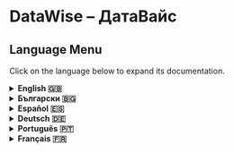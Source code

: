 # DataWise – ДатаВайс

## Language Menu

Click on the language below to expand its documentation.

<details>
  <summary id="english"><strong>English 🇬🇧</strong></summary>

  ### 1. Authors & Supervisor

  - **Alex Ivailov Stefanov**  
    - Address: Kazanlak, “Dobri Kehayov” St. No. 13 🏠  
    - Phone: 0889475177 📞  
    - Email: [rlgalexbgto@gmail.com](mailto:rlgalexbgto@gmail.com) ✉️  
    - School: PPMG “Nikola Obreschkov” 🎓  
    - Class: 11B

  - **Supervisor: Zdravka Stefanova Dimitrova**  
    - Phone: 0893422519 📞  
    - Email: [dimitrova@pmgkk.com](mailto:dimitrova@pmgkk.com) ✉️  
    - Position: Teacher of Informatics and Information Technologies 👩‍🏫

  ### 2. Project Summary & Objectives

  **Goals:**  
  DataWise is designed for aspiring programmers by providing a platform to enhance skills in data structures and algorithms—essential for technical interviews at top tech companies. 💡

  **Context:**  
  Technical interviews often require deep understanding of algorithms and data structures. DataWise combines a custom AI model (developed entirely in Python without external libraries) with traditional educational resources for a comprehensive learning experience. 🎯

  **Key Project Phases:**  
  - Idea formulation 💭  
  - Architectural design 🏗️  
  - Ecosystem configuration ⚙️  
  - Studying Artificial Intelligence 🤖  
  - Building the AI model architecture  
  - Learning Front-End (TypeScript, Angular) and Python 🐍  
  - Creating a dataset (~10,000 examples) 📊  
  - Implementing the AI model  
  - Logo and design development 🎨  
  - Testing, optimization, and feedback collection 🛠️

  ### 3. Complexity & Mathematical Challenges

  - **Linear Algebra & Matrix Operations:** Essential for model training (e.g., combining multi-dimensional data in convolution layers). ➗  
  - **Activation Function & Differentiability:** Uses ReLU to transform data, crucial for effective backpropagation. 🔄  
  - **Optimization & Gradient Descent:** Trained using stochastic gradient descent with adaptive learning techniques to avoid local minima. 📉  
  - **Backpropagation:** Involves computing gradients through complex layer connections. 🔍  
  - **Normalization & Regularization:** Techniques like batch normalization and L2 regularization ensure stable training. ⚖️

  ### 4. Data Set Details

  - **Source & Copyright:**  
    All data have been personally collected and are protected under the MIT License. 🔒
    
  - **Size & Structure:**  
    The dataset includes nearly 10,000 carefully selected examples for training and validation. 📚
    
  - **Categories:**  
    - BFS (Breadth-First Search)  
    - DFS (Depth-First Search)  
    - Two Pointers  
    - Dynamic Programming  
    - Greedy Algorithm  
    - Backtracking  
    - Binary Search  
    - Disjoint Set  
    - Game Theory  
    - N/A (Undefined/Other) 📑

  ### 5. Ecosystems & Integration

  DataWise integrates multiple technologies:
  - **Angular (Front-End):** Provides a modern, interactive UI via RESTful APIs. 💻  
  - **Flask (Python):** Hosts the AI model and handles complex computations. 🐍  
  - **ASP.NET:** Implements additional services and business logic. 🔌  
  - **Cross-Layer Integration:** Ensures all components work in harmony. 🤝

  ### 6. Architecture & Components

  - **DataWise.AI:**  
    Contains the AI module built in Python (using a custom TextCNN model via Flask). 🤖
  
  - **DataWise.Api:**  
    An API layer based on ASP.NET that connects the AI module with the UI. 🔗
  
  - **DataWise.Client:**  
    The front-end application built with Angular, delivering an intuitive user interface. 🌐
  
  - **DataWise.Core:**  
    Core services and business logic using .NET for backend operations. ⚙️
  
  - **DataWise.Data:**  
    Manages data storage and access (both relational and non-relational databases). 🗄️
  
  - **DataWise.Common:**  
    Contains shared constants and helper functions. 🔧

  ### 7. Functionalities

  **Current Functionalities:**  
  - **Local Model Execution:** The AI model processes input text and provides automatic categorization. 🔄  
  - **Web Interface with Categorization:** Users input text and receive immediate feedback. 🌟  
  - **Knowledge Nexus:** An educational module offering source code, descriptions, comparisons, and more for interview preparation. 📘  
  - **Data Chartizer:** Quickly processes large datasets to generate custom charts. 📈

  ### 8. Implementation Details (Overview)

  The AI module, based on a TextCNN architecture, processes text by converting it into numerical vectors and applying sequential operations like convolution, pooling, and a fully connected layer to classify input data. The training involves backpropagation to update the model parameters. 🧠

  ### 9. Conclusion

  DataWise offers an innovative, comprehensive solution for preparing candidates for technical interviews by combining advanced AI algorithms with a modular, scalable architecture. This project equips users with both deep theoretical knowledge and practical skills essential for success. 🎓

  ### 10. License & Contact

  **License:**  
  This project is licensed under the [MIT License](LICENSE). 📄

  **Contact:**  
  - **Alex Ivailov Stefanov** – Email: [rlgalexbgto@gmail.com](mailto:rlgalexbgto@gmail.com)  
  - **Supervisor: Zdravka Stefanova Dimitrova** – Email: [dimitrova@pmgkk.com](mailto:dimitrova@pmgkk.com) 📬

</details>

<details>
  <summary id="български"><strong>Български 🇧🇬</strong></summary>

  ### 1. Автори и Ръководител

  - **Алекс Ивайлов Стефанов**  
    - Адрес: гр. Казанлък, ул. „Добри Кехайов“ №13 🏠  
    - Телефон: 0889475177 📞  
    - Email: [rlgalexbgto@gmail.com](mailto:rlgalexbgto@gmail.com) ✉️  
    - Училище: ППМГ „Никола Обрешков“ 🎓  
    - Клас: 11б

  - **Ръководител: Здравка Стефанова Димитрова**  
    - Телефон: 0893422519 📞  
    - Email: [dimitrova@pmgkk.com](mailto:dimitrova@pmgkk.com) ✉️  
    - Длъжност: Учител по информатика и информационни технологии 👩‍🏫

  ### 2. Резюме и Цели

  **Цели:**  
  DataWise е насочен към кандидатите в програмирането, като им предоставя платформа за усъвършенстване на знанията по структури от данни и алгоритми – умения, критични за интервюта в водещи технологични компании. 💡

  **Контекст:**  
  Интервютата изискват задълбочено познаване на алгоритми и структури от данни. DataWise съчетава собствен AI модел (разработен изцяло на Python без външни библиотеки) с традиционни образователни ресурси. 🎯

  **Основни етапи:**  
  - Формулиране на идеята 💭  
  - Изграждане на архитектура 🏗️  
  - Конфигуриране на екосистемата ⚙️  
  - Изучаване на AI 🤖  
  - Изграждане на архитектурата на AI модела  
  - Обучение по Front-End (TypeScript, Angular) и Python 🐍  
  - Създаване на dataset (~10,000 примера) 📊  
  - Имплементация на AI модела  
  - Разработка на лого и дизайн 🎨  
  - Тестване, оптимизация и събиране на обратна връзка 🛠️

  ### 3. Математически Сложности

  - **Линейна алгебра и матрични операции:** Ключови за обучението на модела (например, комбиниране на данни в конволюционните слоеве). ➗  
  - **Функция на активация и диференциируемост:** Използва се ReLU за трансформация на входните данни, необходима за успешното backpropagation. 🔄  
  - **Оптимизация и градиентен спуск:** Обучението става чрез стохастичен градиентен спуск с адаптивни техники. 📉  
  - **Обратна разпространение:** Изчисляване на градиенти през сложни слоеве. 🔍  
  - **Нормализация и регуларизация:** Batch normalization и L2-регуларизация за стабилност на обучението. ⚖️

  ### 4. Данни (Dataset)

  - **Източник и авторски права:**  
    Всички данни са събрани и подготвени лично и са защитени с MIT лиценз. 🔒
    
  - **Размер и структура:**  
    Dataset съдържа близо 10,000 примера за обучение и валидиране. 📚
    
  - **Категории:**  
    - BFS (Обхождане в ширина)  
    - DFS (Обхождане в дълбочина)  
    - Two Pointers  
    - Dynamic Programming  
    - Greedy Algorithm  
    - Backtracking  
    - Binary Search  
    - Disjoint Set  
    - Game Theory  
    - N/A (Неопределено/Други) 📑

  ### 5. Екосистеми и Интеграция

  - **Angular (Front-End):** Осигурява модерен, интерактивен интерфейс чрез RESTful API. 💻  
  - **Flask (Python):** Изпълнява AI модела и сложните изчисления. 🐍  
  - **ASP.NET:** Реализира допълнителни услуги и бизнес логика. 🔌  
  - **Свързаност:** Интеграцията на различните технологии гарантира синхронна работа. 🤝

  ### 6. Архитектура и Компоненти

  - **DataWise.AI:**  
    Съдържа AI модул, разработен на Python (TextCNN чрез Flask). 🤖
  
  - **DataWise.Api:**  
    API слой, базиран на ASP.NET, свързващ AI модула с интерфейса. 🔗
  
  - **DataWise.Client:**  
    Фронтенд, разработен с Angular, предоставящ интуитивен потребителски интерфейс. 🌐
  
  - **DataWise.Core:**  
    Основни услуги и бизнес логика, реализирани на .NET. ⚙️
  
  - **DataWise.Data:**  
    Слой за управление на данните (релационни и нерелационни бази). 🗄️
  
  - **DataWise.Common:**  
    Общи константи и помощни функции. 🔧

  ### 7. Функционалности

  **Сегашни функционалности:**  
  - **Локално изпълнение на модела:** Моделът обработва входни данни и извършва автоматична категоризация. 🔄  
  - **Уеб интерфейс с категоризация:** Потребителите въвеждат текст и получават незабавна обратна връзка. 🌟  
  - **Knowledge Nexus:** Образователен модул с информация за подготовка за интервюта и изпити. 📘  
  - **Data Chartizer:** Обработка на големи datasets за генериране на персонализирани диаграми. 📈

  ### 8. Реализация (Обща Описание)

  AI модулът, базиран на TextCNN архитектура, преобразува текст в числови вектори и извършва последователни операции като конволюция, пул и напълно свързан слой за класификация. Обучението се извършва чрез backpropagation за актуализиране на параметрите. 🧠

  ### 9. Заключение

  DataWise е иновативно решение за подготовка на кандидати за технически интервюта. Чрез интегриране на сложни математически алгоритми и модулна архитектура, проектът предоставя теоретични знания и практически умения, необходими за успех. 🎓

  ### 10. Лиценз и Контакт

  **Лиценз:**  
  Проектът е лицензиран под [MIT License](LICENSE). 📄

  **Контакт:**  
  - **Алекс Ивайлов Стефанов** – Email: [rlgalexbgto@gmail.com](mailto:rlgalexbgto@gmail.com)  
  - **Ръководител: Здравка Стефанова Димитрова** – Email: [dimitrova@pmgkk.com](mailto:dimitrova@pmgkk.com) 📬

</details>

<details>
  <summary id="español"><strong>Español 🇪🇸</strong></summary>

  ### 1. Autores y Supervisor

  - **Alex Ivailov Stefanov**  
    - Dirección: Kazanlak, calle “Dobri Kehayov” No. 13 🏠  
    - Teléfono: 0889475177 📞  
    - Email: [rlgalexbgto@gmail.com](mailto:rlgalexbgto@gmail.com) ✉️  
    - Escuela: PPMG “Nikola Obreschkov” 🎓  
    - Clase: 11B

  - **Supervisor: Zdravka Stefanova Dimitrova**  
    - Teléfono: 0893422519 📞  
    - Email: [dimitrova@pmgkk.com](mailto:dimitrova@pmgkk.com) ✉️  
    - Cargo: Profesora de Informática y Tecnologías de la Información 👩‍🏫

  ### 2. Resumen y Objetivos

  **Objetivos:**  
  DataWise está diseñado para preparar a futuros programadores, proporcionando una plataforma para mejorar conocimientos en estructuras de datos y algoritmos, esenciales para entrevistas en grandes empresas tecnológicas. 💡

  **Contexto:**  
  Las entrevistas requieren un profundo entendimiento de algoritmos y estructuras de datos. DataWise combina un modelo de IA personalizado (desarrollado íntegramente en Python sin bibliotecas externas) con recursos educativos tradicionales. 🎯

  **Fases del Proyecto:**  
  - Formulación de la idea 💭  
  - Diseño arquitectónico 🏗️  
  - Configuración del ecosistema ⚙️  
  - Estudio de la IA 🤖  
  - Construcción de la arquitectura del modelo  
  - Aprendizaje de Front-End (TypeScript, Angular) y Python 🐍  
  - Creación de un dataset (~10,000 ejemplos) 📊  
  - Implementación del modelo  
  - Desarrollo de logotipo y diseño 🎨  
  - Pruebas, optimización y retroalimentación 🛠️

  ### 3. Complejidades y Desafíos Matemáticos

  - **Álgebra Lineal y Operaciones Matriciales:** Cruciales para el entrenamiento del modelo (por ejemplo, combinar datos en capas de convolución). ➗  
  - **Función de Activación y Diferenciabilidad:** Se utiliza ReLU, imprescindible para una correcta retropropagación. 🔄  
  - **Optimización y Descenso de Gradiente:** Se emplea SGD con técnicas adaptativas y momentum para evitar mínimos locales. 📉  
  - **Backpropagation:** Cálculo y seguimiento de gradientes a través de operaciones complejas. 🔍  
  - **Normalización y Regularización:** Técnicas como batch normalization y L2 regularización estabilizan el entrenamiento. ⚖️

  ### 4. Detalles del Dataset

  - **Fuente y Derechos:**  
    Los datos han sido recolectados y preparados personalmente y están protegidos bajo la licencia MIT. 🔒
    
  - **Tamaño y Estructura:**  
    Un dataset con casi 10,000 ejemplos para entrenamiento y validación. 📚
    
  - **Categorías:**  
    - BFS (Búsqueda en anchura)  
    - DFS (Búsqueda en profundidad)  
    - Two Pointers  
    - Dynamic Programming  
    - Greedy Algorithm  
    - Backtracking  
    - Binary Search  
    - Disjoint Set  
    - Game Theory  
    - N/A (Indefinido/Otros) 📑

  ### 5. Ecosistemas e Integración

  DataWise integra:
  - **Angular (Front-End):** Proporciona una interfaz moderna e interactiva a través de APIs RESTful. 💻  
  - **Flask (Python):** Hospeda el modelo de IA y realiza cálculos complejos. 🐍  
  - **ASP.NET:** Implementa servicios adicionales y la lógica de negocio. 🔌  
  - **Integración Total:** Todos los componentes trabajan de manera coordinada. 🤝

  ### 6. Arquitectura y Componentes

  - **DataWise.AI:**  
    Contiene el módulo de IA desarrollado en Python (modelo TextCNN a través de Flask). 🤖
  
  - **DataWise.Api:**  
    Capa API basada en ASP.NET que conecta el módulo de IA con la interfaz de usuario. 🔗
  
  - **DataWise.Client:**  
    Aplicación front-end desarrollada con Angular. 🌐
  
  - **DataWise.Core:**  
    Servicios centrales y lógica de negocio en .NET. ⚙️
  
  - **DataWise.Data:**  
    Gestión de datos en bases de datos relacionales y no relacionales. 🗄️
  
  - **DataWise.Common:**  
    Constantes y funciones auxiliares reutilizables. 🔧

  ### 7. Funcionalidades

  **Funcionalidades Actuales:**  
  - **Ejecución Local del Modelo:** El modelo procesa el texto y clasifica automáticamente. 🔄  
  - **Interfaz Web con Categorización:** Los usuarios ingresan texto y reciben retroalimentación inmediata. 🌟  
  - **Knowledge Nexus:** Módulo educativo con código, descripciones y comparaciones para preparación. 📘  
  - **Data Chartizer:** Procesa grandes datasets para generar gráficos personalizados. 📈

  ### 8. Descripción de la Implementación (Resumen)

  El módulo de IA basado en TextCNN transforma el texto en vectores numéricos y aplica operaciones secuenciales como convolución, pooling y una capa completamente conectada para clasificar los datos. El entrenamiento utiliza backpropagation para ajustar los parámetros del modelo. 🧠

  ### 9. Conclusión

  DataWise ofrece una solución innovadora y completa para preparar a los candidatos en entrevistas técnicas, combinando algoritmos avanzados y una arquitectura modular para brindar tanto conocimientos teóricos como prácticos. 🎓

  ### 10. Licencia y Contacto

  **Licencia:**  
  Este proyecto está licenciado bajo la [MIT License](LICENSE). 📄

  **Contacto:**  
  - **Alex Ivailov Stefanov** – Email: [rlgalexbgto@gmail.com](mailto:rlgalexbgto@gmail.com)  
  - **Supervisor: Zdravka Stefanova Dimitrova** – Email: [dimitrova@pmgkk.com](mailto:dimitrova@pmgkk.com) 📬

</details>

<details>
  <summary id="deutsch"><strong>Deutsch 🇩🇪</strong></summary>

  ### 1. Autoren und Betreuer

  - **Alex Ivailov Stefanov**  
    - Adresse: Kazanlak, „Dobri Kehayov“ Str. Nr. 13 🏠  
    - Telefon: 0889475177 📞  
    - Email: [rlgalexbgto@gmail.com](mailto:rlgalexbgto@gmail.com) ✉️  
    - Schule: PPMG „Nikola Obreschkov“ 🎓  
    - Klasse: 11B

  - **Betreuer: Zdravka Stefanova Dimitrova**  
    - Telefon: 0893422519 📞  
    - Email: [dimitrova@pmgkk.com](mailto:dimitrova@pmgkk.com) ✉️  
    - Position: Lehrerin für Informatik und Informationstechnologien 👩‍🏫

  ### 2. Projektübersicht und Ziele

  **Ziele:**  
  DataWise richtet sich an angehende Programmierer und bietet eine Plattform zur Vertiefung der Kenntnisse in Datenstrukturen und Algorithmen – essenziell für technische Interviews bei führenden Technologieunternehmen. 💡

  **Kontext:**  
  Technische Interviews erfordern ein tiefes Verständnis von Algorithmen und Datenstrukturen. DataWise kombiniert ein eigens entwickeltes KI-Modell (komplett in Python ohne externe Bibliotheken) mit traditionellen Lernressourcen. 🎯

  **Projektphasen:**  
  - Ideenfindung 💭  
  - Architekturgestaltung 🏗️  
  - Konfiguration des Ökosystems ⚙️  
  - Studium der KI 🤖  
  - Aufbau der Modellarchitektur  
  - Lernen von Front-End (TypeScript, Angular) und Python 🐍  
  - Erstellung eines Datensatzes (~10.000 Beispiele) 📊  
  - Implementierung des Modells  
  - Logo- und Designentwicklung 🎨  
  - Testen, Optimierung und Feedback 🛠️

  ### 3. Mathematische Herausforderungen

  - **Lineare Algebra und Matrixoperationen:** Wichtig für das Training (z. B. Kombination von Daten in Convolution-Schichten). ➗  
  - **Aktivierungsfunktion und Differenzierbarkeit:** ReLU wird verwendet und muss differenzierbar sein für effektives Backpropagation. 🔄  
  - **Optimierung und Gradientenabstieg:** Einsatz von SGD mit adaptiver Lernrate und Momentum zur Vermeidung lokaler Minima. 📉  
  - **Backpropagation:** Komplexe Berechnungen der Gradienten über die Schichten. 🔍  
  - **Normalisierung und Regularisierung:** Batch Normalization und L2-Regularisierung stabilisieren das Training. ⚖️

  ### 4. Datensatzdetails

  - **Quelle und Urheberrecht:**  
    Alle Daten wurden persönlich gesammelt und sind durch die MIT-Lizenz geschützt. 🔒
    
  - **Größe und Struktur:**  
    Ein Datensatz mit nahezu 10.000 Beispielen zur Ausbildung und Validierung. 📚
    
  - **Kategorien:**  
    - BFS (Breitensuche)  
    - DFS (Tiefensuche)  
    - Two Pointers  
    - Dynamic Programming  
    - Greedy Algorithm  
    - Backtracking  
    - Binary Search  
    - Disjoint Set  
    - Game Theory  
    - N/A (Nicht definiert/Andere) 📑

  ### 5. Ökosysteme und Integration

  DataWise integriert:
  - **Angular (Front-End):** Bietet eine moderne, interaktive Oberfläche über RESTful APIs. 💻  
  - **Flask (Python):** Hoster des KI-Modells und Durchführung komplexer Berechnungen. 🐍  
  - **ASP.NET:** Implementiert zusätzliche Dienste und Geschäftslogik. 🔌  
  - **Integration:** Sorgt für einen reibungslosen Betrieb aller Komponenten. 🤝

  ### 6. Architektur und Komponenten

  - **DataWise.AI:**  
    Enthält das in Python entwickelte KI-Modul (TextCNN über Flask). 🤖
  
  - **DataWise.Api:**  
    Eine auf ASP.NET basierende API-Schicht, die das KI-Modul mit der Benutzeroberfläche verbindet. 🔗
  
  - **DataWise.Client:**  
    Das Front-End, entwickelt mit Angular. 🌐
  
  - **DataWise.Core:**  
    Zentrale Dienste und Geschäftslogik in .NET. ⚙️
  
  - **DataWise.Data:**  
    Verwaltung der Daten in relationalen und nicht-relationalen Datenbanken. 🗄️
  
  - **DataWise.Common:**  
    Gemeinsame Konstanten und Hilfsfunktionen. 🔧

  ### 7. Funktionalitäten

  **Aktuelle Funktionen:**  
  - **Lokale Ausführung des Modells:** Das Modell verarbeitet Eingabedaten und klassifiziert automatisch. 🔄  
  - **Webbasierte Kategorisierung:** Benutzer geben Text ein und erhalten sofortiges Feedback. 🌟  
  - **Knowledge Nexus:** Bildungsmodul mit Quellcode, Beschreibungen und Vergleichen zur Vorbereitung. 📘  
  - **Data Chartizer:** Schnelle Verarbeitung großer Datensätze zur Erstellung personalisierter Diagramme. 📈

  ### 8. Implementierungsdetails (Kurzbeschreibung)

  Das KI-Modul basiert auf einer TextCNN-Architektur, die Text in numerische Vektoren umwandelt und durch mehrere Schichten (Convolution, Pooling, Fully Connected) klassifiziert. Das Training erfolgt über Backpropagation. 🧠

  ### 9. Fazit

  DataWise demonstriert hohes technisches Potenzial und bietet eine umfassende Lösung zur Vorbereitung auf technische Interviews. Die Kombination aus fortschrittlichen Algorithmen und einer modularen Architektur vermittelt sowohl theoretisches Wissen als auch praktische Fähigkeiten. 🎓

  ### 10. Lizenz und Kontakt

  **Lizenz:**  
  Dieses Projekt steht unter der [MIT License](LICENSE). 📄

  **Kontakt:**  
  - **Alex Ivailov Stefanov** – Email: [rlgalexbgto@gmail.com](mailto:rlgalexbgto@gmail.com)  
  - **Betreuerin: Zdravka Stefanova Dimitrova** – Email: [dimitrova@pmgkk.com](mailto:dimitrova@pmgkk.com) 📬

</details>

<details>
  <summary id="português"><strong>Português 🇵🇹</strong></summary>

  ### 1. Autores e Supervisor

  - **Alex Ivailov Stefanov**  
    - Endereço: Kazanlak, “Dobri Kehayov” St. Nº 13 🏠  
    - Telefone: 0889475177 📞  
    - Email: [rlgalexbgto@gmail.com](mailto:rlgalexbgto@gmail.com) ✉️  
    - Escola: PPMG “Nikola Obreschkov” 🎓  
    - Turma: 11B

  - **Supervisor: Zdravka Stefanova Dimitrova**  
    - Telefone: 0893422519 📞  
    - Email: [dimitrova@pmgkk.com](mailto:dimitrova@pmgkk.com) ✉️  
    - Cargo: Professora de Informática e Tecnologias da Informação 👩‍🏫

  ### 2. Resumo e Objetivos

  **Objetivos:**  
  DataWise foi criado para preparar futuros programadores, oferecendo uma plataforma para aprimorar conhecimentos em estruturas de dados e algoritmos – habilidades essenciais para entrevistas em grandes empresas de tecnologia. 💡

  **Contexto:**  
  Entrevistas técnicas exigem um entendimento profundo de algoritmos e estruturas de dados. DataWise combina um modelo de IA personalizado (desenvolvido inteiramente em Python sem bibliotecas externas) com recursos educacionais tradicionais. 🎯

  **Fases do Projeto:**  
  - Formulação da ideia 💭  
  - Design arquitetônico 🏗️  
  - Configuração do ecossistema ⚙️  
  - Estudo de IA 🤖  
  - Construção da arquitetura do modelo  
  - Aprendizado de Front-End (TypeScript, Angular) e Python 🐍  
  - Criação de um dataset (~10,000 exemplos) 📊  
  - Implementação do modelo  
  - Desenvolvimento do logotipo e design 🎨  
  - Testes, otimização e coleta de feedback 🛠️

  ### 3. Desafios Matemáticos

  - **Álgebra Linear e Operações Matriciais:** Fundamentais para o treinamento (por exemplo, combinar dados em camadas de convolução). ➗  
  - **Função de Ativação e Diferenciabilidade:** A função ReLU deve ser diferenciável para o backpropagation funcionar corretamente. 🔄  
  - **Otimização e Gradiente Descendente:** Uso de SGD com técnicas adaptativas e momentum para evitar mínimos locais. 📉  
  - **Backpropagation:** Cálculo e propagação de gradientes através de operações não lineares. 🔍  
  - **Normalização e Regularização:** Batch normalization e L2 regularização garantem a estabilidade do treinamento. ⚖️

  ### 4. Detalhes do Dataset

  - **Fonte e Direitos:**  
    Todos os dados foram coletados e preparados pessoalmente e estão protegidos pela licença MIT. 🔒
    
  - **Tamanho e Estrutura:**  
    Um dataset com cerca de 10,000 exemplos para treinamento e validação. 📚
    
  - **Categorias:**  
    - BFS (Busca em Largura)  
    - DFS (Busca em Profundidade)  
    - Two Pointers  
    - Dynamic Programming  
    - Greedy Algorithm  
    - Backtracking  
    - Binary Search  
    - Disjoint Set  
    - Game Theory  
    - N/A (Indefinido/Outros) 📑

  ### 5. Ecossistemas e Integração

  DataWise integra:
  - **Angular (Front-End):** Oferece uma interface moderna que se comunica via APIs RESTful. 💻  
  - **Flask (Python):** Hospeda o modelo de IA e realiza cálculos complexos. 🐍  
  - **ASP.NET:** Implementa serviços adicionais e lógica de negócio através de endpoints padronizados. 🔌  
  - **Integração Completa:** Todos os componentes funcionam de forma coordenada. 🤝

  ### 6. Arquitetura e Componentes

  - **DataWise.AI:**  
    Contém o módulo de IA desenvolvido em Python (modelo TextCNN via Flask). 🤖
  
  - **DataWise.Api:**  
    Camada de API baseada em ASP.NET que conecta o módulo de IA à interface do usuário. 🔗
  
  - **DataWise.Client:**  
    Aplicação front-end desenvolvida com Angular. 🌐
  
  - **DataWise.Core:**  
    Serviços centrais e lógica de negócio implementados em .NET. ⚙️
  
  - **DataWise.Data:**  
    Gerenciamento de dados em bancos relacionais e não relacionais. 🗄️
  
  - **DataWise.Common:**  
    Constantes e funções auxiliares reutilizáveis. 🔧

  ### 7. Funcionalidades

  **Funcionalidades Atuais:**  
  - **Execução Local do Modelo:** O modelo processa dados de entrada e realiza classificação automática. 🔄  
  - **Interface Web com Categorização:** Usuários inserem texto e recebem feedback imediato. 🌟  
  - **Knowledge Nexus:** Módulo educativo com código, descrições e comparações para preparação. 📘  
  - **Data Chartizer:** Processa grandes datasets para gerar gráficos personalizados. 📈

  ### 8. Detalhes da Implementação (Visão Geral)

  O módulo de IA baseado em TextCNN transforma o texto em vetores numéricos e aplica operações sequenciais (como convolução, pooling e uma camada totalmente conectada) para classificar os dados. O treinamento utiliza backpropagation para atualizar os parâmetros do modelo. 🧠

  ### 9. Conclusão

  DataWise representa uma solução inovadora e abrangente para preparar candidatos para entrevistas técnicas, combinando algoritmos avançados com uma arquitetura modular que fornece conhecimentos teóricos e habilidades práticas essenciais. 🎓

  ### 10. Licença e Contato

  **Licença:**  
  Este projeto está licenciado sob a [MIT License](LICENSE). 📄

  **Contato:**  
  - **Alex Ivailov Stefanov** – Email: [rlgalexbgto@gmail.com](mailto:rlgalexbgto@gmail.com)  
  - **Supervisor: Zdravka Stefanova Dimitrova** – Email: [dimitrova@pmgkk.com](mailto:dimitrova@pmgkk.com) 📬

</details>

<details>
  <summary id="français"><strong>Français 🇫🇷</strong></summary>

  ### 1. Auteurs et Superviseur

  - **Alex Ivailov Stefanov**  
    - Adresse: Kazanlak, rue “Dobri Kehayov” No. 13 🏠  
    - Téléphone: 0889475177 📞  
    - Email: [rlgalexbgto@gmail.com](mailto:rlgalexbgto@gmail.com) ✉️  
    - École: PPMG “Nikola Obreschkov” 🎓  
    - Classe: 11B

  - **Superviseur: Zdravka Stefanova Dimitrova**  
    - Téléphone: 0893422519 📞  
    - Email: [dimitrova@pmgkk.com](mailto:dimitrova@pmgkk.com) ✉️  
    - Poste: Enseignante en Informatique et Technologies de l'Information 👩‍🏫

  ### 2. Résumé et Objectifs

  **Objectifs :**  
  DataWise vise à préparer les futurs programmeurs en offrant une plateforme pour approfondir leurs connaissances en structures de données et algorithmes – compétences essentielles pour les entretiens techniques dans les grandes entreprises technologiques. 💡

  **Contexte :**  
  Les entretiens techniques requièrent une compréhension approfondie des algorithmes et des structures de données. DataWise combine un modèle d'IA personnalisé (développé intégralement en Python sans bibliothèques externes) avec des ressources éducatives traditionnelles. 🎯

  **Phases du Projet :**  
  - Formulation de l'idée 💭  
  - Conception architecturale 🏗️  
  - Configuration de l'écosystème ⚙️  
  - Étude de l'IA 🤖  
  - Construction de l'architecture du modèle  
  - Apprentissage du Front-End (TypeScript, Angular) et de Python 🐍  
  - Création d'un dataset (~10 000 exemples) 📊  
  - Implémentation du modèle  
  - Développement du logo et du design 🎨  
  - Tests, optimisation et collecte de feedback 🛠️

  ### 3. Défis Mathématiques

  - **Algèbre Linéaire et Opérations Matricielles :** Essentielles pour l'entraînement (par exemple, combiner les données dans les couches de convolution). ➗  
  - **Fonction d'Activation et Différentiabilité :** L'utilisation de ReLU nécessite qu'elle soit différentiable pour un backpropagation efficace. 🔄  
  - **Optimisation et Descente de Gradient :** Utilisation du SGD avec des techniques adaptatives et du momentum pour éviter les minima locaux. 📉  
  - **Backpropagation :** Calcul et propagation des gradients à travers des opérations complexes. 🔍  
  - **Normalisation et Régularisation :** Batch normalization et régularisation L2 assurent la stabilité de l'entraînement. ⚖️

  ### 4. Détails du Dataset

  - **Source et Droits :**  
    Toutes les données ont été collectées et préparées personnellement et sont protégées par la licence MIT. 🔒
    
  - **Taille et Structure :**  
    Un dataset comprenant près de 10 000 exemples pour l'entraînement et la validation. 📚
    
  - **Catégories :**  
    - BFS (Recherche en largeur)  
    - DFS (Recherche en profondeur)  
    - Two Pointers  
    - Dynamic Programming  
    - Greedy Algorithm  
    - Backtracking  
    - Binary Search  
    - Disjoint Set  
    - Game Theory  
    - N/A (Indéfini/Autres) 📑

  ### 5. Écosystèmes et Intégration

  DataWise intègre :
  - **Angular (Front-End) :** Fournit une interface moderne et interactive via des APIs RESTful. 💻  
  - **Flask (Python) :** Héberge le modèle d'IA et effectue des calculs complexes. 🐍  
  - **ASP.NET :** Implémente des services additionnels et la logique métier. 🔌  
  - **Intégration Globale :** Assure le fonctionnement synchronisé de tous les composants. 🤝

  ### 6. Architecture et Composants

  - **DataWise.AI :**  
    Contient le module d'IA développé en Python (modèle TextCNN accessible via Flask). 🤖
  
  - **DataWise.Api :**  
    Une couche API basée sur ASP.NET reliant le module d'IA à l'interface utilisateur. 🔗
  
  - **DataWise.Client :**  
    L'application front-end développée en Angular. 🌐
  
  - **DataWise.Core :**  
    Fournit les services centraux et la logique métier en .NET. ⚙️
  
  - **DataWise.Data :**  
    Gère le stockage et l'accès aux données (bases de données relationnelles et non relationnelles). 🗄️
  
  - **DataWise.Common :**  
    Constantes communes et fonctions utilitaires réutilisables. 🔧

  ### 7. Fonctionnalités

  **Fonctionnalités Actuelles :**  
  - **Exécution Locale du Modèle :** Le modèle traite les données d'entrée et effectue une classification automatique. 🔄  
  - **Interface Web avec Catégorisation :** Les utilisateurs saisissent du texte et reçoivent un retour immédiat. 🌟  
  - **Knowledge Nexus :** Module éducatif fournissant code source, descriptions, comparaisons et autres informations pour la préparation. 📘  
  - **Data Chartizer :** Permet de traiter rapidement de grands datasets pour générer des graphiques personnalisés. 📈

  ### 8. Description de l'Implémentation (Résumé)

  Le module d'IA, basé sur une architecture TextCNN, transforme le texte en vecteurs numériques et applique des opérations séquentielles (convolution, pooling, couche entièrement connectée) pour classer les données. L'entraînement utilise la rétropropagation pour ajuster les paramètres du modèle. 🧠

  ### 9. Conclusion

  DataWise offre une solution innovante et complète pour préparer les candidats aux entretiens techniques. La combinaison d'algorithmes avancés et d'une architecture modulaire permet d'acquérir à la fois des connaissances théoriques et des compétences pratiques essentielles. 🎓

  ### 10. Licence et Contact

  **Licence :**  
  Ce projet est sous licence [MIT License](LICENSE). 📄

  **Contact :**  
  - **Alex Ivailov Stefanov** – Email: [rlgalexbgto@gmail.com](mailto:rlgalexbgto@gmail.com)  
  - **Superviseure : Zdravka Stefanova Dimitrova** – Email: [dimitrova@pmgkk.com](mailto:dimitrova@pmgkk.com) 📬

</details>
